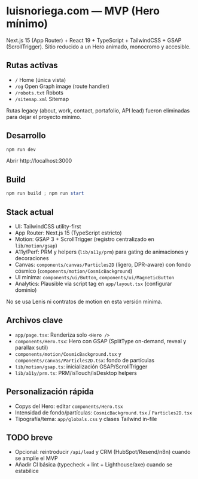 # luisnoriega.com — MVP (Hero mínimo)

Next.js 15 (App Router) + React 19 + TypeScript + TailwindCSS + GSAP (ScrollTrigger). Sitio reducido a un Hero animado, monocromo y accesible.

## Rutas activas

- `/` Home (única vista)
- `/og` Open Graph image (route handler)
- `/robots.txt` Robots
- `/sitemap.xml` Sitemap

Rutas legacy (about, work, contact, portafolio, API lead) fueron eliminadas para dejar el proyecto mínimo.

## Desarrollo

```powershell
npm run dev
```

Abrir http://localhost:3000

## Build

```powershell
npm run build ; npm run start
```

## Stack actual

- UI: TailwindCSS utility-first
- App Router: Next.js 15 (TypeScript estricto)
- Motion: GSAP 3 + ScrollTrigger (registro centralizado en `lib/motion/gsap`)
- A11y/Perf: PRM y helpers (`lib/a11y/prm`) para gating de animaciones y decoraciones
- Canvas: `components/canvas/Particles2D` (ligero, DPR-aware) con fondo cósmico (`components/motion/CosmicBackground`)
- UI mínima: `components/ui/Button`, `components/ui/MagneticButton`
- Analytics: Plausible via script tag en `app/layout.tsx` (configurar dominio)

No se usa Lenis ni contratos de motion en esta versión mínima.

## Archivos clave

- `app/page.tsx`: Renderiza solo `<Hero />`
- `components/Hero.tsx`: Hero con GSAP (SplitType on-demand, reveal y parallax sutil)
- `components/motion/CosmicBackground.tsx` y `components/canvas/Particles2D.tsx`: fondo de partículas
- `lib/motion/gsap.ts`: inicialización GSAP/ScrollTrigger
- `lib/a11y/prm.ts`: PRM/isTouch/isDesktop helpers

## Personalización rápida

- Copys del Hero: editar `components/Hero.tsx`
- Intensidad de fondo/partículas: `CosmicBackground.tsx` / `Particles2D.tsx`
- Tipografía/tema: `app/globals.css` y clases Tailwind in-file

## TODO breve

- Opcional: reintroducir `/api/lead` y CRM (HubSpot/Resend/n8n) cuando se amplíe el MVP
- Añadir CI básica (typecheck + lint + Lighthouse/axe) cuando se estabilice

